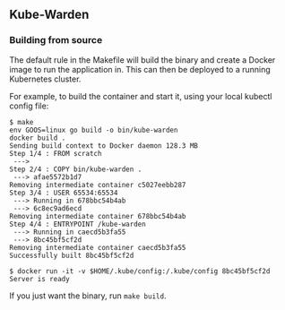 ## Kube-Warden

### Building from source

The default rule in the Makefile will build the binary and create a Docker image to run the application in. This can then be deployed to a running Kubernetes cluster.

For example, to build the container and start it, using your local kubectl config file:

```
$ make
env GOOS=linux go build -o bin/kube-warden
docker build .
Sending build context to Docker daemon 128.3 MB
Step 1/4 : FROM scratch
 --->
Step 2/4 : COPY bin/kube-warden .
 ---> afae5572b1d7
Removing intermediate container c5027eebb287
Step 3/4 : USER 65534:65534
 ---> Running in 678bbc54b4ab
 ---> 6c8ec9ad6ecd
Removing intermediate container 678bbc54b4ab
Step 4/4 : ENTRYPOINT /kube-warden
 ---> Running in caecd5b3fa55
 ---> 8bc45bf5cf2d
Removing intermediate container caecd5b3fa55
Successfully built 8bc45bf5cf2d

$ docker run -it -v $HOME/.kube/config:/.kube/config 8bc45bf5cf2d
Server is ready
```

If you just want the binary, run `make build`.
